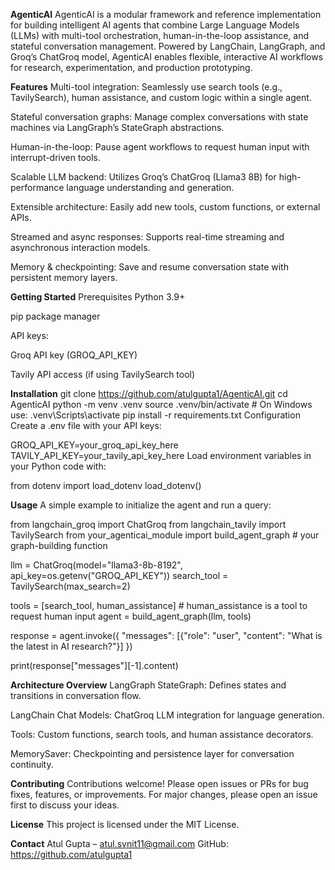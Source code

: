 **AgenticAI**
AgenticAI is a modular framework and reference implementation for building intelligent AI agents that combine Large Language Models (LLMs) with multi-tool orchestration, human-in-the-loop assistance, and stateful conversation management. Powered by LangChain, LangGraph, and Groq’s ChatGroq model, AgenticAI enables flexible, interactive AI workflows for research, experimentation, and production prototyping.

**Features**
Multi-tool integration: Seamlessly use search tools (e.g., TavilySearch), human assistance, and custom logic within a single agent.

Stateful conversation graphs: Manage complex conversations with state machines via LangGraph’s StateGraph abstractions.

Human-in-the-loop: Pause agent workflows to request human input with interrupt-driven tools.

Scalable LLM backend: Utilizes Groq’s ChatGroq (Llama3 8B) for high-performance language understanding and generation.

Extensible architecture: Easily add new tools, custom functions, or external APIs.

Streamed and async responses: Supports real-time streaming and asynchronous interaction models.

Memory & checkpointing: Save and resume conversation state with persistent memory layers.

**Getting Started**
Prerequisites
Python 3.9+

pip package manager

API keys:

Groq API key (GROQ_API_KEY)

Tavily API access (if using TavilySearch tool)

**Installation**
git clone https://github.com/atulgupta1/AgenticAI.git
cd AgenticAI
python -m venv .venv
source .venv/bin/activate  # On Windows use: .venv\Scripts\activate
pip install -r requirements.txt
Configuration
Create a .env file with your API keys:


GROQ_API_KEY=your_groq_api_key_here
TAVILY_API_KEY=your_tavily_api_key_here
Load environment variables in your Python code with:


from dotenv import load_dotenv
load_dotenv()

**Usage**
A simple example to initialize the agent and run a query:


from langchain_groq import ChatGroq
from langchain_tavily import TavilySearch
from your_agenticai_module import build_agent_graph  # your graph-building function

llm = ChatGroq(model="llama3-8b-8192", api_key=os.getenv("GROQ_API_KEY"))
search_tool = TavilySearch(max_search=2)

tools = [search_tool, human_assistance]  # human_assistance is a tool to request human input
agent = build_agent_graph(llm, tools)

response = agent.invoke({
    "messages": [{"role": "user", "content": "What is the latest in AI research?"}]
})

print(response["messages"][-1].content)


**Architecture Overview**
LangGraph StateGraph: Defines states and transitions in conversation flow.

LangChain Chat Models: ChatGroq LLM integration for language generation.

Tools: Custom functions, search tools, and human assistance decorators.

MemorySaver: Checkpointing and persistence layer for conversation continuity.

**Contributing**
Contributions welcome! Please open issues or PRs for bug fixes, features, or improvements.
For major changes, please open an issue first to discuss your ideas.

**License**
This project is licensed under the MIT License.

**Contact**
Atul Gupta – atul.svnit11@gmail.com
GitHub: https://github.com/atulgupta1
